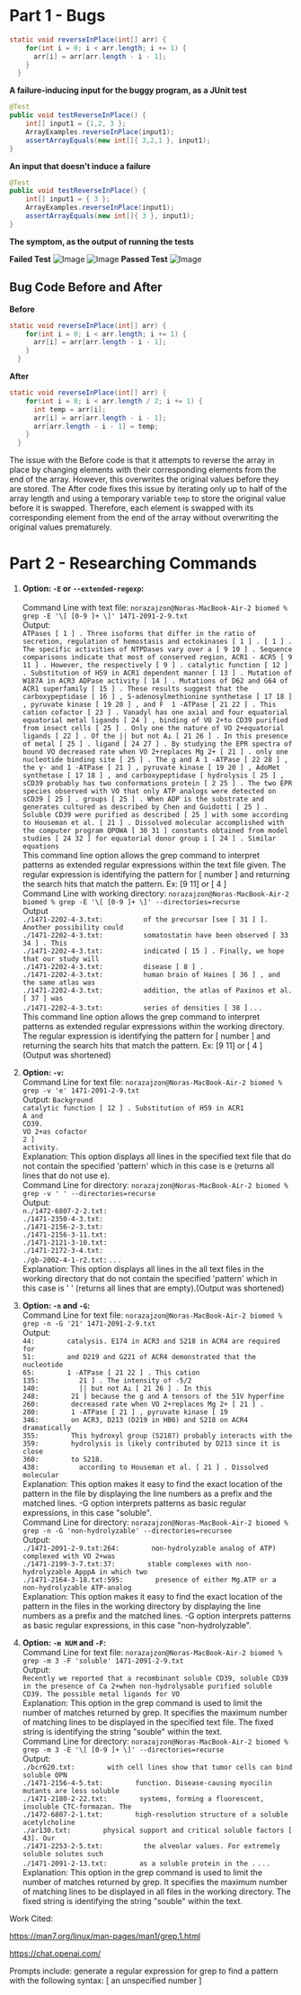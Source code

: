 # Part 1 - Bugs

```java
static void reverseInPlace(int[] arr) {
    for(int i = 0; i < arr.length; i += 1) {
      arr[i] = arr[arr.length - i - 1];
    }
  }
```

**A failure-inducing input for the buggy program, as a JUnit test**

```java
@Test 
public void testReverseInPlace() {
    int[] input1 = {1,2, 3 };
    ArrayExamples.reverseInPlace(input1);
    assertArrayEquals(new int[]{ 3,2,1 }, input1);
}
```

**An input that doesn't induce a failure**

```java
@Test 
public void testReverseInPlace() {
    int[] input1 = { 3 };
    ArrayExamples.reverseInPlace(input1);
    assertArrayEquals(new int[]{ 3 }, input1);
}
```

**The symptom, as the output of running the tests**

**Failed Test**
![Image](InputFail.png)
![Image](InputFail1.png)
**Passed Test**
![Image](InputPass.png)

## Bug Code Before and After
**Before**
```java
static void reverseInPlace(int[] arr) {
    for(int i = 0; i < arr.length; i += 1) {
      arr[i] = arr[arr.length - i - 1];
    }
  }
```
**After**
```java
static void reverseInPlace(int[] arr) {
    for(int i = 0; i < arr.length / 2; i += 1) {
      int temp = arr[i];
      arr[i] = arr[arr.length - i - 1];
      arr[arr.length - i - 1] = temp;
    }
  }
```
The issue with the Before code is that it attempts to reverse the array in place by changing elements with their corresponding elements from 
the end of the array. However, this overwrites the original values before they are stored. The After code fixes this issue by iterating only 
up to half of the array length and using a temporary variable `temp` to store the original value before it is swapped. Therefore, each 
element is swapped with its corresponding element from the end of the array without overwriting the original values prematurely.

# Part 2 - Researching Commands

1. **Option: `-E` or `--extended-regexp`:**  
<br>Command Line with text file: `norazajzon@Noras-MacBook-Air-2 biomed % grep -E '\[ [0-9 ]+ \]' 1471-2091-2-9.txt`
<br> Output: 
<br> `ATPases [ 1 ] . Three isoforms that differ in the ratio of
        secretion, regulation of hemostasis and ectokinases [ 1 ] .
        [ 1 ] . The specific activities of NTPDases vary over a
        [ 9 10 ] . Sequence comparisons indicate that most of
        conserved region, ACR1 - ACR5 [ 9 11 ] . However, the
        respectively [ 9 ] .
        catalytic function [ 12 ] . Substitution of H59 in ACR1
        dependent manner [ 13 ] . Mutation of W187A in ACR3
        ADPase activity [ 14 ] . Mutations of D62 and G64 of ACR1
        superfamily [ 15 ] . These results suggest that the
        carboxypeptidase [ 16 ] , S-adenosylmethionine synthetase [
        17 18 ] , pyruvate kinase [ 19 20 ] , and F 
        1 -ATPase [ 21 22 ] . This cation
        cofactor [ 23 ] . Vanadyl has one axial and four equatorial
        equatorial metal ligands [ 24 ] , binding of VO 2+to CD39
        purified from insect cells [ 25 ] . Only one
          the nature of VO 2+equatorial ligands [ 22 ] . Of the
          || but not A⊥ [ 21 26 ] . In this
          presence of metal [ 25 ] .
        ligand [ 24 27 ] . By studying the EPR spectra of bound VO
        decreased rate when VO 2+replaces Mg 2+ [ 21 ] .
        only one nucleotide binding site [ 25 ] . The g and A
        1 -ATPase [ 22 28 ] , the γ- and
        1 -ATPase [ 21 ] , pyruvate kinase [ 19
        20 ] , AdoMet synthetase [ 17 18 ] , and carboxypeptidase [
        hydrolysis [ 25 ] , sCD39 probably has two conformations
        protein [ 2 25 ] . The two EPR species observed with VO
        that only ATP analogs were detected on sCD39 [ 25 ] .
        groups [ 25 ] . When ADP is the substrate and generates
          cultured as described by Chen and Guidotti [ 25 ] .
          Soluble CD39 were purified as described [ 25 ] with some
          according to Houseman et al. [ 21 ] . Dissolved molecular
          accomplished with the computer program QPOWA [ 30 31 ]
          constants obtained from model studies [ 24 32 ]
          for equatorial donor group i [ 24 ] . Similar equations`
<br> This command line option allows the grep command to interpret patterns as extended regular expressions within the text file given. The regular expression is identifying the pattern for [ number ] and returning the search hits that match the pattern. Ex: [9 11] or [ 4 ]
<br> Command Line with working directory: `norazajzon@Noras-MacBook-Air-2 biomed % grep -E '\[ [0-9 ]+ \]' --directories=recurse`
<br> Output
<br> `./1471-2202-4-3.txt:          of the precursor [see [ 31 ] ]. Another possibility could
`<br>`./1471-2202-4-3.txt:          somatostatin have been observed [ 33 34 ] . This
`<br>`./1471-2202-4-3.txt:          indicated [ 15 ] . Finally, we hope that our study will
`<br>`./1471-2202-4-3.txt:          disease [ 8 ] .
`<br>`./1471-2202-4-3.txt:          human brain of Haines [ 36 ] , and the same atlas was
`<br>`./1471-2202-4-3.txt:          addition, the atlas of Paxinos et al. [ 37 ] was
`<br>`./1471-2202-4-3.txt:          series of densities [ 38 ]` . . . 
<br> This command line option allows the grep command to interpret patterns as extended regular expressions within the working directory. The regular expression is identifying the pattern for [ number ] and returning the search hits that match the pattern. Ex: [9 11] or [ 4 ] (Output was shortened)

2. **Option: `-v`:**
<br>Command Line for text file: `norazajzon@Noras-MacBook-Air-2 biomed % grep -v 'e' 1471-2091-2-9.txt`
<br> Output: `Background
`<br>`catalytic function [ 12 ] . Substitution of H59 in ACR1
`<br>`A and 
`<br>`CD39.
`<br>`VO 2+as cofactor
`<br>`2 ] 
`<br>`activity.`
<br>Explanation: This option displays all lines in the specified text file that do not contain the specified 'pattern' which in this case is e (returns all lines that do not use e).
<br>Command Line for directory: `norazajzon@Noras-MacBook-Air-2 biomed % grep -v ' ' --directories=recurse`
<br> Output:
<br>`n./1472-6807-2-2.txt:
`<br>`./1471-2350-4-3.txt:
`<br>`./1471-2156-2-3.txt:
`<br>`./1471-2156-3-11.txt:
`<br>`./1471-2121-3-10.txt:
`<br>`./1471-2172-3-4.txt:
`<br>`./gb-2002-4-1-r2.txt:` . . .
<br>Explanation: This option displays all lines in the all text files in the working directory that do not contain the specified 'pattern' which in this case is ' ' (returns all lines that are empty).(Output was shortened)

3. **Option: `-n` and `-G`:**
<br>Command Line for text file: `norazajzon@Noras-MacBook-Air-2 biomed % grep -n -G '21' 1471-2091-2-9.txt`
<br> Output:
<br> `44:        catalysis. E174 in ACR3 and S218 in ACR4 are required for
`<br>`51:        and D219 and G221 of ACR4 demonstrated that the nucleotide
`<br>`65:        1 -ATPase [ 21 22 ] . This cation
`<br>`135:          21 ] . The intensity of -5/2 
`<br>`140:          || but not A⊥ [ 21 26 ] . In this
`<br>`248:        21 ] because the g and A tensors of the 51V hyperfine
`<br>`260:        decreased rate when VO 2+replaces Mg 2+ [ 21 ] .
`<br>`280:        1 -ATPase [ 21 ] , pyruvate kinase [ 19
`<br>`346:        on ACR3, D213 (D219 in HB6) and S218 on ACR4 dramatically
`<br>`355:        This hydroxyl group (S218?) probably interacts with the
`<br>`359:        hydrolysis is likely contributed by D213 since it is close
`<br>`360:        to S218.
`<br>`438:          according to Houseman et al. [ 21 ] . Dissolved molecular`
<br>Explanation: This option makes it easy to find the exact location of the pattern in the file by displaying the line numbers as a prefix and the matched lines. -G option interprets patterns as basic regular expressions, in this case "soluble".
<br>Command Line for directory: `norazajzon@Noras-MacBook-Air-2 biomed % grep -n -G 'non-hydrolyzable' --directories=recursee`
<br> Output:
<br>`./1471-2091-2-9.txt:264:        non-hydrolyzable analog of ATP) complexed with VO 2+was
`<br>`./1471-2199-3-7.txt:37:        stable complexes with non-hydrolyzable ApppA in which two
`<br>`./1471-2164-3-18.txt:595:        presence of either Mg.ATP or a non-hydrolyzable ATP-analog`
<br>Explanation: This option makes it easy to find the exact location of the pattern in the files in the working directory by displaying the line numbers as a prefix and the matched lines.  -G option interprets patterns as basic regular expressions, in this case "non-hydrolyzable".

7. **Option: `-m NUM` and `-F`:**
<br>Command Line for text file: `norazajzon@Noras-MacBook-Air-2 biomed % grep -m 3 -F 'soluble' 1471-2091-2-9.txt`
<br> Output:
<br>`Recently we reported that a recombinant soluble CD39,
        soluble CD39 in the presence of Ca 2+when non-hydrolysable
        purified soluble CD39. The possible metal ligands for VO`
<br>Explanation: This option in the grep command is used to limit the number of matches returned by grep. It specifies the maximum number of matching lines to be displayed in the specified text file. The fixed string is identifying the string "souble" within the text.
<br>Command Line for directory: `norazajzon@Noras-MacBook-Air-2 biomed % grep -m 3 -E '\[ [0-9 ]+ \]' --directories=recurse`
<br> Output:
<br>`./bcr620.txt:        with cell lines show that tumor cells can bind soluble OPN
`<br>`./1471-2156-4-5.txt:        function. Disease-causing myocilin mutants are less soluble
`<br>`./1471-2180-2-22.txt:        systems, forming a fluorescent, insoluble CTC-formazan. The
`<br>`./1472-6807-2-1.txt:        high-resolution structure of a soluble acetylcholine
`<br>`./ar130.txt:        physical support and critical soluble factors [ 43]. Our
`<br>`./1471-2253-2-5.txt:          the alveolar values. For extremely soluble solutes such
`<br>`./1471-2091-2-13.txt:        as a soluble protein in the .` . . .
<br>Explanation: This option in the grep command is used to limit the number of matches returned by grep. It specifies the maximum number of matching lines to be displayed in all files in the working directory. The fixed string is identifying the string "souble" within the text.

Work Cited:

https://man7.org/linux/man-pages/man1/grep.1.html

https://chat.openai.com/

Prompts include: generate a regular expression for grep to find a pattern with the following syntax: [  an unspecified number ]
